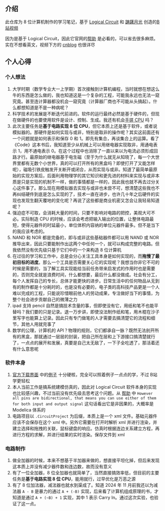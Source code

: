 ## 介绍

此仓库为 8 位计算机制作的学习笔记，基于 [Logical Circuit](https://logiccircuit.org/) 和 [踌躇月光](https://space.bilibili.com/491131440) 创造的[B站视频](https://www.bilibili.com/video/BV1aP4y1s7Vf/?spm_id_from=333.337.search-card.all.click&vd_source=c06d092ddfc3e3120c41071600f30c9d)

因为是基于 Logical Circuit，因此它官网的[帮助](https://logiccircuit.org/help.html) 是必看的，可以省去很多麻烦。实在不想看英文，视频下方的 [cnblog](https://www.cnblogs.com/staraire/p/15311504.html) 也很详尽

## 个人心得

### 个人想法

1. 大学时期（数学专业大一上学期）首次接触到计算机编程，当时就想在想这么牛的东西是怎么做的，我也知道这是一个复杂的工程，可能我永远也无法一窥究竟。甚至连计算器都没机会一窥究竟（计算器厂商也不可能从头搞起）。什么都想知道是不是一种病呢？
2. 科学技术的发展是不断迭代前进的。软件的运行最终必然是基于硬件的，但现在做硬件的也要使用软件是设计、控制、生成。我还有机会[手搓 CPU](https://www.bilibili.com/video/BV1sy4y1j7Ue/?spm_id_from=333.337.search-card.all.click&vd_source=f57cf03d6ae1e683e5ef70399eb90a1d) 吗？
3. 此次主要任务是**基于电路实现 8 位 CPU**，但它本质上还是基于软件，或者说模拟器的。那硬件是如何实现与或非，特别是取非的操作呢？其实这前面还有一个问题就是如何表示和保存 0 和 1。即先有集合，再谈集合上的运算。看了 《Code》这本书后，我知道至少从机械上可以用继电器实现取非，用通电表示 1，用不通电表示 0。在这个过程中也消除了一直以来以为电流必须形成回路才行。最原始的继电器基于电生磁（至于为什么就无从知晓了，每一个大世界里都有无数个小世界，真的可以打开所有的黑盒吗？即使打开了又能怎样呢），磁吸引铁皮触发开关断开或闭合，从而实现与或非。知道了最简单最原始的实现方案后，后面利用物理学的其它知识和更先进的材料来实现与或非本质是只是实现的机制不一样，做的事情都是一样的，因此我也就不再去过分关心这件事了。那么现在用模拟器去实现与或非也未尝不可，想清楚这些我也不再纠结硬件到底是怎么实现的了，技术一直在进步，也许几十年之后硬件的实现也发现生翻天覆地的变化呢？再说了这些都是商业机密又怎会让我轻易知道呢？
4. 强迫症不可取，会消耗大量的时间，只要不影响对电路的把控，美观大可不必。实际制造 CPU 的时候，应该会考虑把输入输出的位置，让整体电路最短，使得元器件的时延最小，单位体积内容纳的单位元器件最多。但不是当下的我应该考虑的。
5. NAND 和 NOR 都是完备的，即与或非这些基础器件都可以用 NAND 或 NOR 推导出来，因此只要能制作出这两个中任何一个，就可以构成完整的电路。但我依然没有优先级只基于它们中的一个来构造 8 位计算机
6. 在过往的学习和工作中，总是会分心关注工具本身是如何实现的，而**拖慢了最初目标的进度**。那么一个工具是否需要关心它的实现呢？我想当你非它不可的时候是需要的，当了解工具实现能给当前任务带来启发式的作用时也是需要的，否则完全就是浪费时间，什么都想要，最后什么都没做成。社会有分工，每个人发挥自己的专长，总体才能更快的进步。日常生活中的任何物品从无到有的制作都是十分耗时的，也是没有必要的，电子类的高科技产品更是一个人难以完成的工程，只能说珍惜眼前他人的劳动成果，专注做好当下的事情，为整个社会进步贡献自己的微薄之力
7. ipad 支持 pencil 自然是搞技术含量的事，但即使没有它，用纸和笔不也能平替吗？我们要的只是记录。退一万步讲，即使没法制作纸和笔，用木棍在沙子里写字也能算上记录。因此只有专门做笔的人才需要去搞清楚它的流程和细节，其他人用就完事了
8. 数学的公理，计算机的 API？物理的规则，它们都承自一脉？既然无法剖开所有的黑盒，那就通过一层层的封装，把自己所在层和上下游接口搞清楚就行了，一点点的展开和发展，真要是自己太无敌了，一下子全吃透了，那活着还有什么意思呢

### 软件本身

1. [官方下载界面](https://logiccircuit.org/download.html) 中的[例子](https://logiccircuit.org/downloads/Samples.2.24.02.29.zip) 十分硬核，完全可以照着例子一点点的学，不过 B站 学更轻松
2. 本人当前工作是搞系统建模仿真的，因此对 Logical Circuit 软件本身的实现也比较感兴趣，不过当前没有优先级去思考这个问题。从 [帮助](https://logiccircuit.org/advanced.html) 中 `However all pins are bidirectional, that means you can use either of them for both input and output signal` 这句话看出它是非因果的，大概率是 Modelica 体系的
3. 电路项目以 `.CircuitProject` 为后缀，本质上是一个 xml 文件。基础元器件应该不会保存在这个 xml 中。另外它需要在打开时解析 xml 并进行渲染，并建立选择和拖拽的关联，鼠标键盘的响应。仿真时根据连边关系建立方程，再进行方程的求解，并进行结果的实时渲染。保存文件到 xml


### 电路制作

1. 做全加器的时候，本来不想基于半加器来做的，想直接平坦化掉，但后来发现这本质上并没有减少器件数和连边数，故而没有意义
2. 有了一位全加器，8 位全加器也就简单了，当然直接搞效率低，但目前的主要任务是**基于电路实现 8 位 CPU**，能用就行，过早优化是万恶之源
3. 有了 8 位加法器，减法器也就水到渠成了。知道 2024 年 11 月前我还以为减法器 `A - B` 是暴力的通过 `A + (-B)` 实现，后来看了计算机组成原理的书，才知道是通过 `A + (~B) + 1` 实现，其中 1 表示 Carry In。通过这次实验，也验证了这一点。
